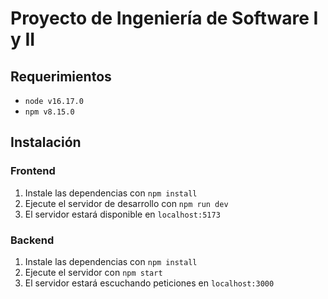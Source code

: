 # Proyecto de Ingeniería de Software I y II

## Requerimientos
- `node v16.17.0`
- `npm v8.15.0`

## Instalación
### Frontend
1. Instale las dependencias con `npm install` 
2. Ejecute el servidor de desarrollo con `npm run dev`
3. El servidor estará disponible en `localhost:5173`

### Backend
1. Instale las dependencias con `npm install` 
2. Ejecute el servidor con `npm start`
3. El servidor estará escuchando peticiones en `localhost:3000`
